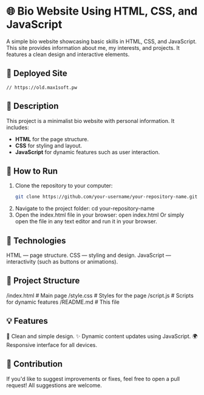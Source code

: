 # 🌐 Bio Website Using HTML, CSS, and JavaScript

A simple bio website showcasing basic skills in HTML, CSS, and JavaScript. This site provides information about me, my interests, and projects. It features a clean design and interactive elements.

## 🚩 Deployed Site

	// https://old.max1soft.pw

## 📝 Description

This project is a minimalist bio website with personal information. It includes:

- **HTML** for the page structure.
- **CSS** for styling and layout.
- **JavaScript** for dynamic features such as user interaction.

## 🚀 How to Run

1. Clone the repository to your computer:
   ```bash
   git clone https://github.com/your-username/your-repository-name.git
2. Navigate to the project folder:
   cd your-repository-name
3. Open the index.html file in your browser:
   open index.html
Or simply open the file in any text editor and run it in your browser.

## 🔧 Technologies
HTML — page structure.
CSS — styling and design.
JavaScript — interactivity (such as buttons or animations).

## 📂 Project Structure
/index.html       # Main page
/style.css        # Styles for the page
/script.js        # Scripts for dynamic features
/README.md        # This file

## 💡 Features
🎨 Clean and simple design.
✨ Dynamic content updates using JavaScript.
🌍 Responsive interface for all devices.

## 🤝 Contribution
If you'd like to suggest improvements or fixes, feel free to open a pull request! All suggestions are welcome.
